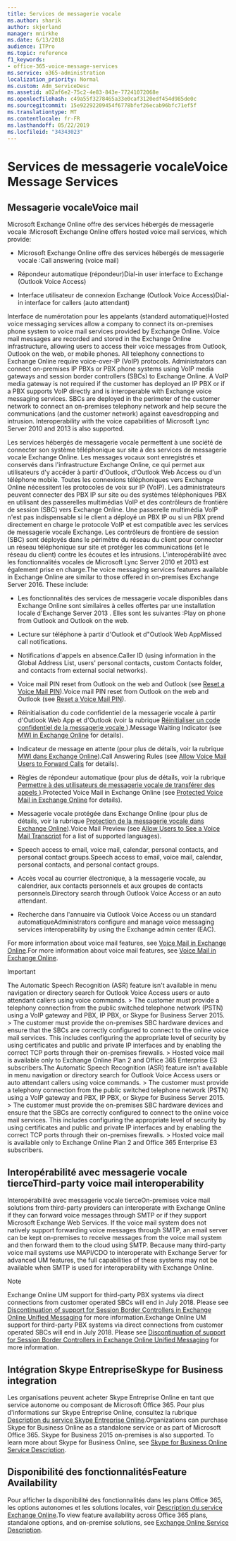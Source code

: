 ```yaml
---
title: Services de messagerie vocale
ms.author: sharik
author: skjerland
manager: mnirkhe
ms.date: 6/13/2018
audience: ITPro
ms.topic: reference
f1_keywords:
- office-365-voice-message-services
ms.service: o365-administration
localization_priority: Normal
ms.custom: Adm_ServiceDesc
ms.assetid: a02af6e2-75c2-4e83-843e-77241072068e
ms.openlocfilehash: c49a55f3278465a33e0caf3120edf454d985de0c
ms.sourcegitcommit: 15e92292209454f6778bfef26ecab96bfc71ef5f
ms.translationtype: MT
ms.contentlocale: fr-FR
ms.lasthandoff: 05/22/2019
ms.locfileid: "34343023"
---
```

# <a name="voice-message-services"></a><span data-ttu-id="64b6a-102">Services de messagerie vocale</span><span class="sxs-lookup"><span data-stu-id="64b6a-102">Voice Message Services</span></span>

## <a name="voice-mail"></a><span data-ttu-id="64b6a-103">Messagerie vocale</span><span class="sxs-lookup"><span data-stu-id="64b6a-103">Voice mail</span></span>

<span data-ttu-id="64b6a-104">Microsoft Exchange Online offre des services hébergés de messagerie vocale :</span><span class="sxs-lookup"><span data-stu-id="64b6a-104">Microsoft Exchange Online offers hosted voice mail services, which provide:</span></span>
  
- <span data-ttu-id="64b6a-105">Microsoft Exchange Online offre des services hébergés de messagerie vocale :</span><span class="sxs-lookup"><span data-stu-id="64b6a-105">Call answering (voice mail)</span></span>
    
- <span data-ttu-id="64b6a-106">Répondeur automatique (répondeur)</span><span class="sxs-lookup"><span data-stu-id="64b6a-106">Dial-in user interface to Exchange (Outlook Voice Access)</span></span>
    
- <span data-ttu-id="64b6a-107">Interface utilisateur de connexion Exchange (Outlook Voice Access)</span><span class="sxs-lookup"><span data-stu-id="64b6a-107">Dial-in interface for callers (auto attendant)</span></span>
    
<span data-ttu-id="64b6a-p101">Interface de numérotation pour les appelants (standard automatique)</span><span class="sxs-lookup"><span data-stu-id="64b6a-p101">Hosted voice messaging services allow a company to connect its on-premises phone system to voice mail services provided by Exchange Online. Voice mail messages are recorded and stored in the Exchange Online infrastructure, allowing users to access their voice messages from Outlook, Outlook on the web, or mobile phones. All telephony connections to Exchange Online require voice-over-IP (VoIP) protocols. Administrators can connect on-premises IP PBXs or PBX phone systems using VoIP media gateways and session border controllers (SBCs) to Exchange Online. A VoIP media gateway is not required if the customer has deployed an IP PBX or if a PBX supports VoIP directly and is interoperable with Exchange voice messaging services. SBCs are deployed in the perimeter of the customer network to connect an on-premises telephony network and help secure the communications (and the customer network) against eavesdropping and intrusion. Interoperability with the voice capabilities of Microsoft Lync Server 2010 and 2013 is also supported.</span></span>
  
<span data-ttu-id="64b6a-p102">Les services hébergés de messagerie vocale permettent à une société de connecter son système téléphonique sur site à des services de messagerie vocale Exchange Online. Les messages vocaux sont enregistrés et conservés dans l'infrastructure Exchange Online, ce qui permet aux utilisateurs d'y accéder à partir d'Outlook, d'Outlook Web Access ou d'un téléphone mobile. Toutes les connexions téléphoniques vers Exchange Online nécessitent les protocoles de voix sur IP (VoIP). Les administrateurs peuvent connecter des PBX IP sur site ou des systèmes téléphoniques PBX en utilisant des passerelles multimédias VoIP et des contrôleurs de frontière de session (SBC) vers Exchange Online. Une passerelle multimédia VoIP n'est pas indispensable si le client a déployé un PBX IP ou si un PBX prend directement en charge le protocole VoIP et est compatible avec les services de messagerie vocale Exchange. Les contrôleurs de frontière de session (SBC) sont déployés dans le périmètre du réseau du client pour connecter un réseau téléphonique sur site et protéger les communications (et le réseau du client) contre les écoutes et les intrusions. L'interopérabilité avec les fonctionnalités vocales de Microsoft Lync Server 2010 et 2013 est également prise en charge.</span><span class="sxs-lookup"><span data-stu-id="64b6a-p102">The voice messaging services features available in Exchange Online are similar to those offered in on-premises Exchange Server 2016. These include:</span></span>
  
- <span data-ttu-id="64b6a-117">Les fonctionnalités des services de messagerie vocale disponibles dans Exchange Online sont similaires à celles offertes par une installation locale d'Exchange Server 2013 . Elles sont les suivantes :</span><span class="sxs-lookup"><span data-stu-id="64b6a-117">Play on phone from Outlook and Outlook on the web.</span></span>
    
- <span data-ttu-id="64b6a-118">Lecture sur téléphone à partir d'Outlook et d"Outlook Web App</span><span class="sxs-lookup"><span data-stu-id="64b6a-118">Missed call notifications.</span></span>
    
- <span data-ttu-id="64b6a-119">Notifications d'appels en absence.</span><span class="sxs-lookup"><span data-stu-id="64b6a-119">Caller ID (using information in the Global Address List, users' personal contacts, custom Contacts folder, and contacts from external social networks).</span></span>
    
- <span data-ttu-id="64b6a-120">Voice mail PIN reset from Outlook on the web and Outlook (see [Reset a Voice Mail PIN](https://go.microsoft.com/fwlink/p/?LinkId=286328)).</span><span class="sxs-lookup"><span data-stu-id="64b6a-120">Voice mail PIN reset from Outlook on the web and Outlook (see [Reset a Voice Mail PIN](https://go.microsoft.com/fwlink/p/?LinkId=286328)).</span></span>
    
- <span data-ttu-id="64b6a-121">Réinitialisation du code confidentiel de la messagerie vocale à partir d'Outlook Web App et d'Outlook (voir la rubrique [Réinitialiser un code confidentiel de la messagerie vocale ](https://go.microsoft.com/fwlink/p/?LinkId=271794)).</span><span class="sxs-lookup"><span data-stu-id="64b6a-121">Message Waiting Indicator (see [MWI in Exchange Online](https://go.microsoft.com/fwlink/p/?LinkId=271794) for details).</span></span> 
    
- <span data-ttu-id="64b6a-122">Indicateur de message en attente (pour plus de détails, voir la rubrique [MWI dans Exchange Online](https://go.microsoft.com/fwlink/p/?LinkId=271795)).</span><span class="sxs-lookup"><span data-stu-id="64b6a-122">Call Answering Rules (see [Allow Voice Mail Users to Forward Calls](https://go.microsoft.com/fwlink/p/?LinkId=271795) for details).</span></span> 
    
- <span data-ttu-id="64b6a-123">Règles de répondeur automatique (pour plus de détails, voir la rubrique [Permettre à des utilisateurs de messagerie vocale de transférer des appels ](https://go.microsoft.com/fwlink/p/?LinkId=271796)).</span><span class="sxs-lookup"><span data-stu-id="64b6a-123">Protected Voice Mail in Exchange Online (see [Protected Voice Mail in Exchange Online](https://go.microsoft.com/fwlink/p/?LinkId=271796) for details).</span></span> 
    
- <span data-ttu-id="64b6a-124">Messagerie vocale protégée dans Exchange Online (pour plus de détails, voir la rubrique [Protection de la messagerie vocale dans Exchange Online](https://go.microsoft.com/fwlink/p/?LinkId=271797)).</span><span class="sxs-lookup"><span data-stu-id="64b6a-124">Voice Mail Preview (see [Allow Users to See a Voice Mail Transcript](https://go.microsoft.com/fwlink/p/?LinkId=271797) for a list of supported languages).</span></span> 
    
- <span data-ttu-id="64b6a-125">Speech access to email, voice mail, calendar, personal contacts, and personal contact groups.</span><span class="sxs-lookup"><span data-stu-id="64b6a-125">Speech access to email, voice mail, calendar, personal contacts, and personal contact groups.</span></span>
    
- <span data-ttu-id="64b6a-126">Accès vocal au courrier électronique, à la messagerie vocale, au calendrier, aux contacts personnels et aux groupes de contacts personnels.</span><span class="sxs-lookup"><span data-stu-id="64b6a-126">Directory search through Outlook Voice Access or an auto attendant.</span></span>
    
- <span data-ttu-id="64b6a-127">Recherche dans l'annuaire via Outlook Voice Access ou un standard automatique</span><span class="sxs-lookup"><span data-stu-id="64b6a-127">Administrators configure and manage voice messaging services interoperability by using the Exchange admin center (EAC).</span></span>
    
<span data-ttu-id="64b6a-128">For more information about voice mail features, see [Voice Mail in Exchange Online](https://go.microsoft.com/fwlink/p/?LinkId=271798).</span><span class="sxs-lookup"><span data-stu-id="64b6a-128">For more information about voice mail features, see [Voice Mail in Exchange Online](https://go.microsoft.com/fwlink/p/?LinkId=271798).</span></span>
  
> [!IMPORTANT]
> <span data-ttu-id="64b6a-p103">The Automatic Speech Recognition (ASR) feature isn't available in menu navigation or directory search for Outlook Voice Access users or auto attendant callers using voice commands. > The customer must provide a telephony connection from the public switched telephone network (PSTN) using a VoIP gateway and PBX, IP PBX, or Skype for Business Server 2015. > The customer must provide the on-premises SBC hardware devices and ensure that the SBCs are correctly configured to connect to the online voice mail services. This includes configuring the appropriate level of security by using certificates and public and private IP interfaces and by enabling the correct TCP ports through their on-premises firewalls. > Hosted voice mail is available only to Exchange Online Plan 2 and Office 365 Enterprise E3 subscribers.</span><span class="sxs-lookup"><span data-stu-id="64b6a-p103">The Automatic Speech Recognition (ASR) feature isn't available in menu navigation or directory search for Outlook Voice Access users or auto attendant callers using voice commands. > The customer must provide a telephony connection from the public switched telephone network (PSTN) using a VoIP gateway and PBX, IP PBX, or Skype for Business Server 2015. > The customer must provide the on-premises SBC hardware devices and ensure that the SBCs are correctly configured to connect to the online voice mail services. This includes configuring the appropriate level of security by using certificates and public and private IP interfaces and by enabling the correct TCP ports through their on-premises firewalls. > Hosted voice mail is available only to Exchange Online Plan 2 and Office 365 Enterprise E3 subscribers.</span></span> 
  
## <a name="third-party-voice-mail-interoperability"></a><span data-ttu-id="64b6a-134">Interopérabilité avec messagerie vocale tierce</span><span class="sxs-lookup"><span data-stu-id="64b6a-134">Third-party voice mail interoperability</span></span>

<span data-ttu-id="64b6a-p104">Interopérabilité avec messagerie vocale tierce</span><span class="sxs-lookup"><span data-stu-id="64b6a-p104">On-premises voice mail solutions from third-party providers can interoperate with Exchange Online if they can forward voice messages through SMTP or if they support Microsoft Exchange Web Services. If the voice mail system does not natively support forwarding voice messages through SMTP, an email server can be kept on-premises to receive messages from the voice mail system and then forward them to the cloud using SMTP. Because many third-party voice mail systems use MAPI/CDO to interoperate with Exchange Server for advanced UM features, the full capabilities of these systems may not be available when SMTP is used for interoperability with Exchange Online.</span></span>
  
> [!NOTE]
> <span data-ttu-id="64b6a-p105">Exchange Online UM support for third-party PBX systems via direct connections from customer operated SBCs will end in July 2018. Please see [Discontinuation of support for Session Border Controllers in Exchange Online Unified Messaging](https://blogs.technet.microsoft.com/exchange/2017/07/18/discontinuation-of-support-for-session-border-controllers-in-exchange-online-unified-messaging/) for more information.</span><span class="sxs-lookup"><span data-stu-id="64b6a-p105">Exchange Online UM support for third-party PBX systems via direct connections from customer operated SBCs will end in July 2018. Please see [Discontinuation of support for Session Border Controllers in Exchange Online Unified Messaging](https://blogs.technet.microsoft.com/exchange/2017/07/18/discontinuation-of-support-for-session-border-controllers-in-exchange-online-unified-messaging/) for more information.</span></span> 
  
## <a name="skype-for-business-integration"></a><span data-ttu-id="64b6a-140">Intégration Skype Entreprise</span><span class="sxs-lookup"><span data-stu-id="64b6a-140">Skype for Business integration</span></span>

<span data-ttu-id="64b6a-p106">Les organisations peuvent acheter Skype Entreprise Online en tant que service autonome ou composant de Microsoft Office 365. Pour plus d'informations sur Skype Entreprise Online, consultez la rubrique [Description du service Skype Entreprise Online](../skype-for-business-online-service-description/skype-for-business-online-service-description.md).</span><span class="sxs-lookup"><span data-stu-id="64b6a-p106">Organizations can purchase Skype for Business Online as a standalone service or as part of Microsoft Office 365. Skype for Business 2015 on-premises is also supported. To learn more about Skype for Business Online, see [Skype for Business Online Service Description](../skype-for-business-online-service-description/skype-for-business-online-service-description.md).</span></span>
  
## <a name="feature-availability"></a><span data-ttu-id="64b6a-144">Disponibilité des fonctionnalités</span><span class="sxs-lookup"><span data-stu-id="64b6a-144">Feature Availability</span></span>

<span data-ttu-id="64b6a-145">Pour afficher la disponibilité des fonctionnalités dans les plans Office 365, les options autonomes et les solutions locales, voir [Description du service Exchange Online](exchange-online-service-description.md).</span><span class="sxs-lookup"><span data-stu-id="64b6a-145">To view feature availability across Office 365 plans, standalone options, and on-premise solutions, see [Exchange Online Service Description](exchange-online-service-description.md).</span></span>
  

